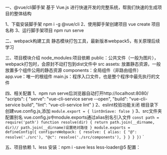 一、@vue/cli脚手架
基于 Vue.js 进行快速开发的完整系统，帮我们快速的生成项目的整体结构

1、下载安装脚手架
npm i -g @vue/cli
2、使用脚手架创建项目
vue create 项目名称
3、运行脚手架项目
npm run serve

二、webpack构建工具
静态模块打包工具，最新版本webpack5，有关原理后续学习

三、项目模块介绍
node_modules:项目依赖
public：公共文件（一般为图片），webpack打包时，会原封不动打包到dist文件中
src
    assets: 放置静态资源，一般放置多个组件公用的静态资源
    components：全局组件（非路由组件）
    app.vue：唯一的根组件
    main.js：程序入口文件，也是整个程序中最先执行的文件

四、相关配置
1、npm run serve后浏览器自动打开http://localhost:8080/ 
"scripts": {
    "serve": "vue-cli-service serve --open",
    "build": "vue-cli-service build",
    "lint": "vue-cli-service lint"
}
2、eslint校验功能关闭
根目录下创建vue.config.js,添加
`
module.export = {
    lintOnSave: false
}
`
3、src文件夹配置别名
vue.config.js中module.exports通过alias别名引入文件
`
const path = require('path')
function resolve(dir) {
  return path.join(__dirname, dir)// path.join(__dirname)设置绝对路径
}
module.exports = defineConfig({
  configureWebpack: {
    resolve: {
      alias: {
        "@": resolve('./src'),
        "@c": resolve('./src/components'),
      }
    }
  }
})
`
`

五、项目依赖
1、less
安装：npm i -save less less-loader@5
配置：<style lang="less">
2、router
安装：npm install --save vue-router@3.5.2
步骤：
  -router文件夹下的index.js
  -main.js中注册
  -app.vue中<router-view></router-view>


六、插件
1、vscode支持vue组件:vue-official

七、相关知识点
1、路由元信息可控制组件显示与隐藏
v-show = this.$route.meta.show

